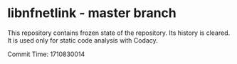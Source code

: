 # libnfnetlink - master branch

This repository contains frozen state of the repository.
Its history is cleared. It is used only for static code
analysis with Codacy.

Commit Time: 1710830014